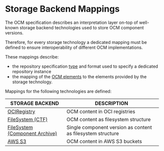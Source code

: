# Storage Backend Mappings

The OCM specification describes an interpretation layer on-top of
well-known storage backend technologies used to store OCM component versions.

Therefore, for every storage technology a dedicated mapping 
must be defined to ensure interoperability of different
OCM implementations.

These mappings describe:
- the repository specification [type](../../01-model/01-model.md#repository-types)
  and format used to specify a dedicated repository instance
- the mapping of the [OCM elements](../../01-model/02-elements-toplevel.md) 
  to the elements provided by the storage technology.

Mappings for the following technologies are defined:

| STORAGE BACKEND | DESCRIPTION |
|-----------------|-------------|
| [OCIRegistry](oci.md)                                  | OCM content in OCI registries
| [FileSystem (CTF)](ctf.md)                             | OCM content as filesystem structure
| [FileSystem (Component Archive)](component-archive.md) | Single component version as content as filesystem structure
| [AWS S3](s3.md)                                        | OCM content in AWS S3 buckets
